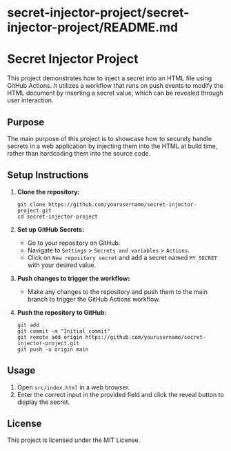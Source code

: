 # secret-injector-project/secret-injector-project/README.md

# Secret Injector Project

This project demonstrates how to inject a secret into an HTML file using GitHub Actions. It utilizes a workflow that runs on push events to modify the HTML document by inserting a secret value, which can be revealed through user interaction.

## Purpose

The main purpose of this project is to showcase how to securely handle secrets in a web application by injecting them into the HTML at build time, rather than hardcoding them into the source code.

## Setup Instructions

1. **Clone the repository:**
   ```
   git clone https://github.com/yourusername/secret-injector-project.git
   cd secret-injector-project
   ```

2. **Set up GitHub Secrets:**
   - Go to your repository on GitHub.
   - Navigate to `Settings` > `Secrets and variables` > `Actions`.
   - Click on `New repository secret` and add a secret named `MY_SECRET` with your desired value.

3. **Push changes to trigger the workflow:**
   - Make any changes to the repository and push them to the main branch to trigger the GitHub Actions workflow.

4. **Push the repository to GitHub:**
   ```
   git add .
   git commit -m "Initial commit"
   git remote add origin https://github.com/yourusername/secret-injector-project.git
   git push -u origin main
   ```

## Usage

1. Open `src/index.html` in a web browser.
2. Enter the correct input in the provided field and click the reveal button to display the secret.

## License

This project is licensed under the MIT License.